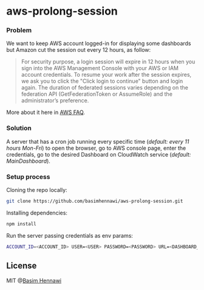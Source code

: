 # aws-prolong-session


### Problem

We want to keep AWS account logged-in for displaying some dashboards but Amazon cut the session out every 12 hours, as follow:

> For security purpose, a login session will expire in 12 hours when you sign into the AWS Management Console with your AWS or IAM account credentials. To resume your work after the session expires, we ask you to click the "Click login to continue" button and login again. The duration of federated sessions varies depending on the federation API (GetFederationToken or AssumeRole) and the administrator’s preference.

More about it here in [AWS FAQ](https://aws.amazon.com/console/faqs/#session_expire).

### Solution
A server that has a cron job running every specific time (_default: every 11 hours Mon-Fri_) to open the browser, go to AWS console page, enter the credentials, go to the desired Dashboard on CloudWatch service (_default: MainDashboard_).

### Setup process

Cloning the repo locally:
```bash
git clone https://github.com/basimhennawi/aws-prolong-session.git
``` 
Installing dependencies:
```bash
npm install
``` 
Run the server passing credentials as env params:

```bash
ACCOUNT_ID=<ACCOUNT_ID> USER=<USER> PASSWORD=<PASSWORD> URL=<DASHBOARD_URL> node app
``` 
License
---------
MIT @[Basim Hennawi](http://basimhennawi.com)
